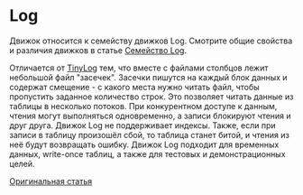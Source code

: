 # Log

Движок относится к семейству движков Log. Смотрите общие свойства и различия движков в статье [Семейство Log](log_family.md).

Отличается от  [TinyLog](tinylog.md)  тем, что вместе с файлами столбцов лежит небольшой файл "засечек". Засечки пишутся на каждый блок данных и содержат смещение - с какого места нужно читать файл, чтобы пропустить заданное количество строк. Это позволяет читать данные из таблицы в несколько потоков.
При конкурентном доступе к данным, чтения могут выполняться одновременно, а записи блокируют чтения и друг друга.
Движок Log не поддерживает индексы. Также, если при записи в таблицу произошёл сбой, то таблица станет битой, и чтения из неё будут возвращать ошибку. Движок Log подходит для временных данных, write-once таблиц, а также для тестовых и демонстрационных целей.

[Оригинальная статья](https://clickhouse.yandex/docs/ru/operations/table_engines/log/) <!--hide-->
